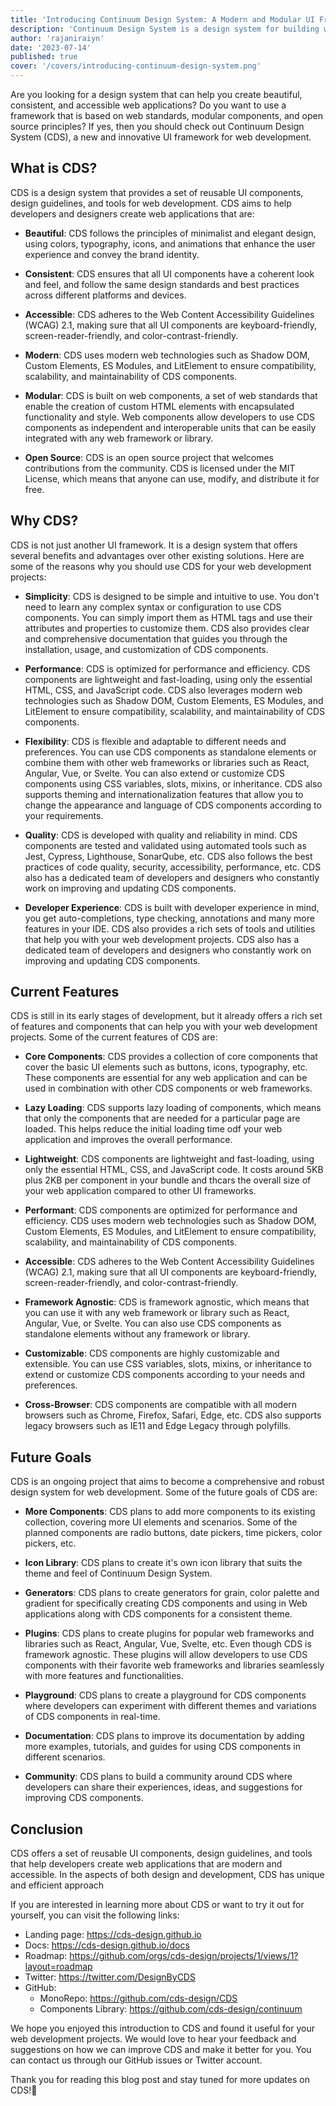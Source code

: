 ```yaml
---
title: 'Introducing Continuum Design System: A Modern and Modular UI Framework for Web Development'
description: 'Continuum Design System is a design system for building web applications. It is a collection of reusable components, guided by clear standards, that can be assembled together to build a number of applications.'
author: 'rajaniraiyn'
date: '2023-07-14'
published: true
cover: '/covers/introducing-continuum-design-system.png'
---
```


Are you looking for a design system that can help you create beautiful, consistent, and accessible web applications? Do you want to use a framework that is based on web standards, modular components, and open source principles? If yes, then you should check out Continuum Design System (CDS), a new and innovative UI framework for web development.

## What is CDS?

CDS is a design system that provides a set of reusable UI components, design guidelines, and tools for web development. CDS aims to help developers and designers create web applications that are:

- **Beautiful**: CDS follows the principles of minimalist and elegant design, using colors, typography, icons, and animations that enhance the user experience and convey the brand identity.

- **Consistent**: CDS ensures that all UI components have a coherent look and feel, and follow the same design standards and best practices across different platforms and devices.

- **Accessible**: CDS adheres to the Web Content Accessibility Guidelines (WCAG) 2.1, making sure that all UI components are keyboard-friendly, screen-reader-friendly, and color-contrast-friendly.

- **Modern**: CDS uses modern web technologies such as Shadow DOM, Custom Elements, ES Modules, and LitElement to ensure compatibility, scalability, and maintainability of CDS components.

- **Modular**: CDS is built on web components, a set of web standards that enable the creation of custom HTML elements with encapsulated functionality and style. Web components allow developers to use CDS components as independent and interoperable units that can be easily integrated with any web framework or library.

- **Open Source**: CDS is an open source project that welcomes contributions from the community. CDS is licensed under the MIT License, which means that anyone can use, modify, and distribute it for free.

## Why CDS?

CDS is not just another UI framework. It is a design system that offers several benefits and advantages over other existing solutions. Here are some of the reasons why you should use CDS for your web development projects:

- **Simplicity**: CDS is designed to be simple and intuitive to use. You don't need to learn any complex syntax or configuration to use CDS components. You can simply import them as HTML tags and use their attributes and properties to customize them. CDS also provides clear and comprehensive documentation that guides you through the installation, usage, and customization of CDS components.

- **Performance**: CDS is optimized for performance and efficiency. CDS components are lightweight and fast-loading, using only the essential HTML, CSS, and JavaScript code. CDS also leverages modern web technologies such as Shadow DOM, Custom Elements, ES Modules, and LitElement to ensure compatibility, scalability, and maintainability of CDS components.

- **Flexibility**: CDS is flexible and adaptable to different needs and preferences. You can use CDS components as standalone elements or combine them with other web frameworks or libraries such as React, Angular, Vue, or Svelte. You can also extend or customize CDS components using CSS variables, slots, mixins, or inheritance. CDS also supports theming and internationalization features that allow you to change the appearance and language of CDS components according to your requirements.

- **Quality**: CDS is developed with quality and reliability in mind. CDS components are tested and validated using automated tools such as Jest, Cypress, Lighthouse, SonarQube, etc. CDS also follows the best practices of code quality,
security, accessibility, performance, etc. CDS also has a dedicated team of developers and designers who constantly work on improving and updating CDS components.

- **Developer Experience**: CDS is built with developer experience in mind, you get auto-completions, type checking, annotations and many more features in your IDE. CDS also provides a rich sets of tools and utilities that help you with your web development projects. CDS also has a dedicated team of developers and designers who constantly work on improving and updating CDS components.

<!-- ## Where to use CDS?

CDS is suitable for any web development project that requires a modern and modular UI framework. You can use CDS for creating:

- **Websites**: You can use CDS to create static or dynamic websites that showcase your products, services, portfolio, blog, etc. You can use CDS components to create attractive and accessible websites. 

- **Web Components**: You can use CDS to create your own custom web components that extend or complement the existing CDS components. You can use the same web standards and technologies that CDS uses to create your own HTML elements with encapsulated functionality and style. -->

## Current Features

CDS is still in its early stages of development, but it already offers a rich set of features and components that can help you with your web development projects. Some of the current features of CDS are:

- **Core Components**: CDS provides a collection of core components that cover the basic UI elements such as buttons, icons, typography, etc. These components are essential for any web application and can be used in combination with other CDS components or web frameworks.

- **Lazy Loading**: CDS supports lazy loading of components, which means that only the components that are needed for a particular page are loaded. This helps reduce the initial loading time odf your web application and improves the overall performance.

- **Lightweight**: CDS components are lightweight and fast-loading, using only the essential HTML, CSS, and JavaScript code. It costs around 5KB plus 2KB per component in your bundle and thcars the overall size of your web application compared to other UI frameworks.

- **Performant**: CDS components are optimized for performance and efficiency. CDS uses modern web technologies such as Shadow DOM, Custom Elements, ES Modules, and LitElement to ensure compatibility, scalability, and maintainability of CDS components.

- **Accessible**: CDS adheres to the Web Content Accessibility Guidelines (WCAG) 2.1, making sure that all UI components are keyboard-friendly, screen-reader-friendly, and color-contrast-friendly.

- **Framework Agnostic**: CDS is framework agnostic, which means that you can use it with any web framework or library such as React, Angular, Vue, or Svelte. You can also use CDS components as standalone elements without any framework or library.

- **Customizable**: CDS components are highly customizable and extensible. You can use CSS variables, slots, mixins, or inheritance to extend or customize CDS components according to your needs and preferences.

- **Cross-Browser**: CDS components are compatible with all modern browsers such as Chrome, Firefox, Safari, Edge, etc. CDS also supports legacy browsers such as IE11 and Edge Legacy through polyfills.

## Future Goals

CDS is an ongoing project that aims to become a comprehensive and robust design system for web development. Some of the future goals of CDS are:

- **More Components**: CDS plans to add more components to its existing collection, covering more UI elements and scenarios. Some of the planned components are radio buttons, date pickers, time pickers, color pickers, etc.

- **Icon Library**: CDS plans to create it's own icon library that suits the theme and feel of Continuum Design System.

- **Generators**: CDS plans to create generators for grain, color palette and gradient for specifically creating CDS components and using in Web applications along with CDS components for a consistent theme.

- **Plugins**: CDS plans to create plugins for popular web frameworks and libraries such as React, Angular, Vue, Svelte, etc. Even though CDS is framework agnostic. These plugins will allow developers to use CDS components with their favorite web frameworks and libraries seamlessly with more features and functionalities.

- **Playground**: CDS plans to create a playground for CDS components where developers can experiment with different themes and variations of CDS components in real-time.

- **Documentation**: CDS plans to improve its documentation by adding more examples, tutorials, and guides for using CDS components in different scenarios.

- **Community**: CDS plans to build a community around CDS where developers can share their experiences, ideas, and suggestions for improving CDS components.

## Conclusion

CDS offers a set of reusable UI components, design guidelines, and tools that help developers create web applications that are modern and accessible. In the aspects of both design and development, CDS has unique and efficient approach

If you are interested in learning more about CDS or want to try it out for yourself, you can visit the following links:

- Landing page: https://cds-design.github.io
- Docs: https://cds-design.github.io/docs
- Roadmap: https://github.com/orgs/cds-design/projects/1/views/1?layout=roadmap
- Twitter: https://twitter.com/DesignByCDS
- GitHub: 
  - MonoRepo: https://github.com/cds-design/CDS
  - Components Library: https://github.com/cds-design/continuum

We hope you enjoyed this introduction to CDS and found it useful for your web development projects. We would love to hear your feedback and suggestions on how we can improve CDS and make it better for you. You can contact us through our GitHub issues or Twitter account.

Thank you for reading this blog post and stay tuned for more updates on CDS!👋
